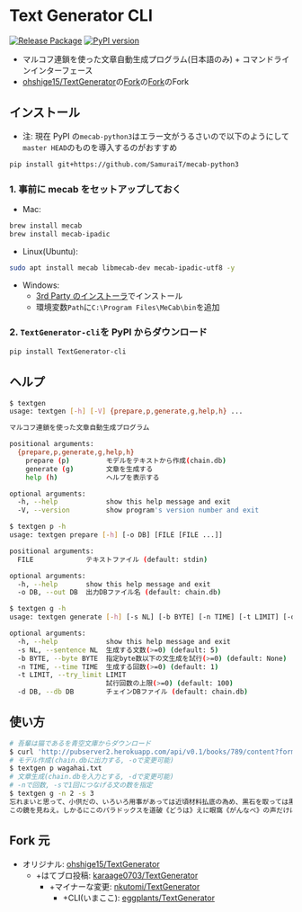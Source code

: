 # Text Generator CLI

[![Release Package](https://github.com/eggplants/TextGenerator-cli/actions/workflows/release.yml/badge.svg)](https://github.com/eggplants/TextGenerator-cli/actions/workflows/release.yml) [![PyPI version](https://badge.fury.io/py/TextGenerator-cli.svg)](https://badge.fury.io/py/TextGenerator-cli)

- マルコフ連鎖を使った文章自動生成プログラム(日本語のみ) + コマンドラインインターフェース
- [ohshige15/TextGenerator](https://github.com/ohshige15/TextGenerator)の[Fork](https://github.com/karaage0703/TextGenerator)の[Fork](https://github.com/nkutomi/TextGenerator)のFork

## インストール

- 注: 現在 PyPI の`mecab-python3`はエラー文がうるさいので以下のようにして`master HEAD`のものを導入するのがおすすめ

```bash
pip install git+https://github.com/SamuraiT/mecab-python3
```

### 1. 事前に mecab をセットアップしておく

- Mac:

```bash
brew install mecab
brew install mecab-ipadic
```

- Linux(Ubuntu):

```bash
sudo apt install mecab libmecab-dev mecab-ipadic-utf8 -y
```

- Windows:
  - [3rd Party のインストーラ](https://github.com/ikegami-yukino/mecab/releases/tag/v0.996.2)でインストール
  - 環境変数`Path`に`C:\Program Files\MeCab\bin`を追加

### 2. `TextGenerator-cli`を PyPI からダウンロード

```bash
pip install TextGenerator-cli
```

## ヘルプ

```bash
$ textgen
usage: textgen [-h] [-V] {prepare,p,generate,g,help,h} ...

マルコフ連鎖を使った文章自動生成プログラム

positional arguments:
  {prepare,p,generate,g,help,h}
    prepare (p)         モデルをテキストから作成(chain.db)
    generate (g)        文章を生成する
    help (h)            ヘルプを表示する

optional arguments:
  -h, --help            show this help message and exit
  -V, --version         show program's version number and exit

```

```bash
$ textgen p -h
usage: textgen prepare [-h] [-o DB] [FILE [FILE ...]]

positional arguments:
  FILE             テキストファイル (default: stdin)

optional arguments:
  -h, --help       show this help message and exit
  -o DB, --out DB  出力DBファイル名 (default: chain.db)

```

```bash
$ textgen g -h
usage: textgen generate [-h] [-s NL] [-b BYTE] [-n TIME] [-t LIMIT] [-d DB]

optional arguments:
  -h, --help            show this help message and exit
  -s NL, --sentence NL  生成する文数(>=0) (default: 5)
  -b BYTE, --byte BYTE  指定byte数以下の文生成を試行(>=0) (default: None)
  -n TIME, --time TIME  生成する回数(>=0) (default: 1)
  -t LIMIT, --try_limit LIMIT
                        試行回数の上限(>=0) (default: 100)
  -d DB, --db DB        チェインDBファイル (default: chain.db)

```

## 使い方

```bash
# 吾輩は猫であるを青空文庫からダウンロード
$ curl 'http://pubserver2.herokuapp.com/api/v0.1/books/789/content?format=txt' -o wagahai.txt
# モデル作成(chain.dbに出力する, -oで変更可能)
$ textgen p wagahai.txt
# 文章生成(chain.dbを入力とする, -dで変更可能)
# -nで回数, -sで1回につなげる文の数を指定
$ textgen g -n 2 -s 3
忘れまいと思って、小供だの、いろいろ用事があっては近頃材料払底の為め、黒石を取っては黒を見て、図書館へは寄りつかない男だ」失敬な、下駄屋はいつ御催しがありました。「そうでございましょう」と考えて見たら分るでしょうから吹き付ける、非常に体育を重んじたものは自分の容貌《ようば》へ置く。
この鏡を見ねえ。しかるにこのパラドックスを道破《どうは》えに眼窩《がんなべ》の声だけにしろと、烈しい光線で瞳孔《どうこう》の根本へ吹き寄せつつある。「質朴剛健でたのもしい気風だ」
```

## Fork 元

- オリジナル: [ohshige15/TextGenerator](https://github.com/ohshige15/TextGenerator)
  - +はてブロ投稿: [karaage0703/TextGenerator](https://github.com/karaage0703/TextGenerator)
    - +マイナーな変更: [nkutomi/TextGenerator](https://github.com/nkutomi/TextGenerator)
      - +CLI(いまここ): [eggplants/TextGenerator](https://github.com/eggplants/TextGenerator)

